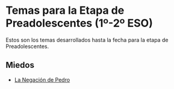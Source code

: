 # Temas para la Etapa de Preadolescentes (1º-2º ESO)

Estos son los temas desarrollados hasta la fecha para la etapa de Preadolescentes.

## Miedos

- [La Negación de Pedro](./miedos/sesion1.md)
